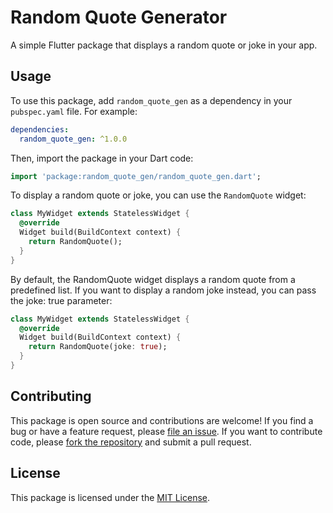 # Random Quote Generator

A simple Flutter package that displays a random quote or joke in your app.

## Usage

To use this package, add `random_quote_gen` as a dependency in your `pubspec.yaml` file. For example:

```yaml
dependencies:
  random_quote_gen: ^1.0.0
```

Then, import the package in your Dart code:
```dart
import 'package:random_quote_gen/random_quote_gen.dart';
```
To display a random quote or joke, you can use the `RandomQuote` widget:
```dart
class MyWidget extends StatelessWidget {
  @override
  Widget build(BuildContext context) {
    return RandomQuote();
  }
}
```

By default, the RandomQuote widget displays a random quote from a predefined list. If you want to display a random joke instead, you can pass the joke: true parameter:
```dart
class MyWidget extends StatelessWidget {
  @override
  Widget build(BuildContext context) {
    return RandomQuote(joke: true);
  }
}
```

## Contributing
This package is open source and contributions are welcome! If you find a bug or have a feature request, please [file an issue](https://github.com/didierganthier/random_quote_gen/issues). If you want to contribute code, please [fork the repository](https://github.com/didierganthier/random_quote_gen/fork) and submit a pull request.

## License
This package is licensed under the [MIT License](./LICENSE).
